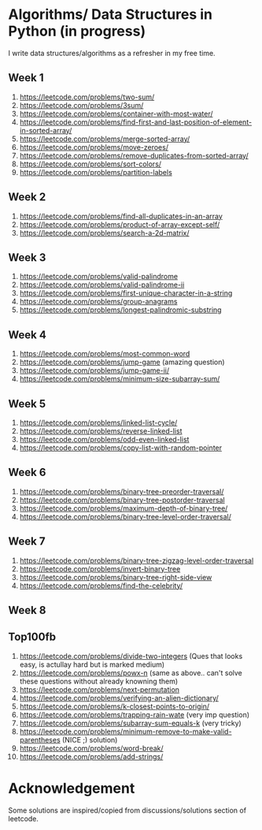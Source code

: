 # Algorithms/ Data Structures in Python (in progress)

I write data structures/algorithms as a refresher in my free time.

## Week 1
1. https://leetcode.com/problems/two-sum/
1. https://leetcode.com/problems/3sum/
1. https://leetcode.com/problems/container-with-most-water/
1. https://leetcode.com/problems/find-first-and-last-position-of-element-in-sorted-array/
1. https://leetcode.com/problems/merge-sorted-array/
1. https://leetcode.com/problems/move-zeroes/
1. https://leetcode.com/problems/remove-duplicates-from-sorted-array/
1. https://leetcode.com/problems/sort-colors/
1. https://leetcode.com/problems/partition-labels

## Week 2
1. https://leetcode.com/problems/find-all-duplicates-in-an-array
1. https://leetcode.com/problems/product-of-array-except-self/
1. https://leetcode.com/problems/search-a-2d-matrix/

## Week 3
1. https://leetcode.com/problems/valid-palindrome
1. https://leetcode.com/problems/valid-palindrome-ii
1. https://leetcode.com/problems/first-unique-character-in-a-string
1. https://leetcode.com/problems/group-anagrams
1. https://leetcode.com/problems/longest-palindromic-substring

## Week 4
1. https://leetcode.com/problems/most-common-word
1. https://leetcode.com/problems/jump-game (amazing question)
1. https://leetcode.com/problems/jump-game-ii/
1. https://leetcode.com/problems/minimum-size-subarray-sum/

## Week 5 
1. https://leetcode.com/problems/linked-list-cycle/
1. https://leetcode.com/problems/reverse-linked-list
1. https://leetcode.com/problems/odd-even-linked-list
1. https://leetcode.com/problems/copy-list-with-random-pointer

## Week 6
1. https://leetcode.com/problems/binary-tree-preorder-traversal/
1. https://leetcode.com/problems/binary-tree-postorder-traversal
1. https://leetcode.com/problems/maximum-depth-of-binary-tree/
1. https://leetcode.com/problems/binary-tree-level-order-traversal/

## Week 7
1. https://leetcode.com/problems/binary-tree-zigzag-level-order-traversal
1. https://leetcode.com/problems/invert-binary-tree
1. https://leetcode.com/problems/binary-tree-right-side-view
1. https://leetcode.com/problems/find-the-celebrity/

## Week 8

## Top100fb
1. https://leetcode.com/problems/divide-two-integers (Ques that looks easy, is actullay hard but is marked medium)
1. https://leetcode.com/problems/powx-n (same as above.. can't solve these questions without already knowning them)
1. https://leetcode.com/problems/next-permutation
1. https://leetcode.com/problems/verifying-an-alien-dictionary/
1. https://leetcode.com/problems/k-closest-points-to-origin/
1. https://leetcode.com/problems/trapping-rain-wate (very imp question)
1. https://leetcode.com/problems/subarray-sum-equals-k (very tricky)
1. https://leetcode.com/problems/minimum-remove-to-make-valid-parentheses (NICE ;) solution)
1. https://leetcode.com/problems/word-break/
1. https://leetcode.com/problems/add-strings/


# Acknowledgement
Some solutions are inspired/copied from discussions/solutions section of leetcode. 

